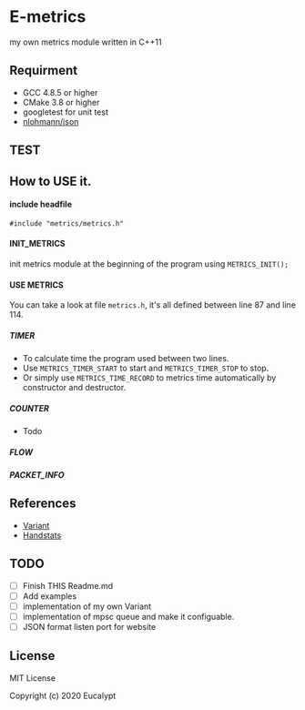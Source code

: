# E-metrics
my own metrics module written in C++11

## Requirment
- GCC 4.8.5 or higher
- CMake 3.8 or higher
- googletest for unit test
- [nlohmann/json](https://github.com/nlohmann/json)

## TEST

## How to USE it.

#### include headfile
`#include "metrics/metrics.h"`
#### INIT_METRICS
init metrics module at the beginning of the program using `METRICS_INIT();`

#### USE METRICS
You can take a look at file `metrics.h`, it's all defined between line 87 and line 114.
##### TIMER
- To calculate time the program used between two lines.
- Use `METRICS_TIMER_START` to start and `METRICS_TIMER_STOP` to stop.
- Or simply use `METRICS_TIME_RECORD` to metrics time automatically by constructor and destructor.
##### COUNTER
- Todo 
##### FLOW

##### PACKET_INFO

## References
- [Variant](https://github.com/kmalloc/CompilerFront/blob/master/Basic/Variant.h) 
- [Handstats](https://github.com/yandex/handystats) 

## TODO
- [ ] Finish THIS Readme.md
- [ ] Add examples
- [ ] implementation of my own Variant
- [ ] implementation of mpsc queue and make it configuable.
- [ ] JSON format listen port for website

## License
MIT License

Copyright (c) 2020 Eucalypt